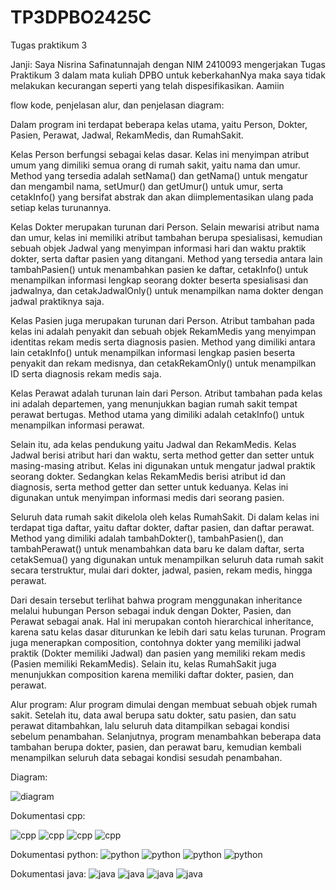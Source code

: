 # TP3DPBO2425C
Tugas praktikum 3

Janji:
Saya Nisrina Safinatunnajah dengan NIM 2410093 mengerjakan Tugas Praktikum 3 dalam mata kuliah DPBO untuk keberkahanNya maka saya tidak melakukan kecurangan seperti yang telah dispesifikasikan. Aamiin

flow kode, penjelasan alur, dan penjelasan diagram:

Dalam program ini terdapat beberapa kelas utama, yaitu Person, Dokter, Pasien, Perawat, Jadwal, RekamMedis, dan RumahSakit.

Kelas Person berfungsi sebagai kelas dasar. Kelas ini menyimpan atribut umum yang dimiliki semua orang di rumah sakit, yaitu nama dan umur. Method yang tersedia adalah setNama() dan getNama() untuk mengatur dan mengambil nama, setUmur() dan getUmur() untuk umur, serta cetakInfo() yang bersifat abstrak dan akan diimplementasikan ulang pada setiap kelas turunannya.

Kelas Dokter merupakan turunan dari Person. Selain mewarisi atribut nama dan umur, kelas ini memiliki atribut tambahan berupa spesialisasi, kemudian sebuah objek Jadwal yang menyimpan informasi hari dan waktu praktik dokter, serta daftar pasien yang ditangani. Method yang tersedia antara lain tambahPasien() untuk menambahkan pasien ke daftar, cetakInfo() untuk menampilkan informasi lengkap seorang dokter beserta spesialisasi dan jadwalnya, dan cetakJadwalOnly() untuk menampilkan nama dokter dengan jadwal praktiknya saja.

Kelas Pasien juga merupakan turunan dari Person. Atribut tambahan pada kelas ini adalah penyakit dan sebuah objek RekamMedis yang menyimpan identitas rekam medis serta diagnosis pasien. Method yang dimiliki antara lain cetakInfo() untuk menampilkan informasi lengkap pasien beserta penyakit dan rekam medisnya, dan cetakRekamOnly() untuk menampilkan ID serta diagnosis rekam medis saja.

Kelas Perawat adalah turunan lain dari Person. Atribut tambahan pada kelas ini adalah departemen, yang menunjukkan bagian rumah sakit tempat perawat bertugas. Method utama yang dimiliki adalah cetakInfo() untuk menampilkan informasi perawat.

Selain itu, ada kelas pendukung yaitu Jadwal dan RekamMedis. Kelas Jadwal berisi atribut hari dan waktu, serta method getter dan setter untuk masing-masing atribut. Kelas ini digunakan untuk mengatur jadwal praktik seorang dokter. Sedangkan kelas RekamMedis berisi atribut id dan diagnosis, serta method getter dan setter untuk keduanya. Kelas ini digunakan untuk menyimpan informasi medis dari seorang pasien.

Seluruh data rumah sakit dikelola oleh kelas RumahSakit. Di dalam kelas ini terdapat tiga daftar, yaitu daftar dokter, daftar pasien, dan daftar perawat. Method yang dimiliki adalah tambahDokter(), tambahPasien(), dan tambahPerawat() untuk menambahkan data baru ke dalam daftar, serta cetakSemua() yang digunakan untuk menampilkan seluruh data rumah sakit secara terstruktur, mulai dari dokter, jadwal, pasien, rekam medis, hingga perawat.

Dari desain tersebut terlihat bahwa program menggunakan inheritance melalui hubungan Person sebagai induk dengan Dokter, Pasien, dan Perawat sebagai anak. Hal ini merupakan contoh hierarchical inheritance, karena satu kelas dasar diturunkan ke lebih dari satu kelas turunan. Program juga menerapkan composition, contohnya dokter yang memiliki jadwal praktik (Dokter memiliki Jadwal) dan pasien yang memiliki rekam medis (Pasien memiliki RekamMedis). Selain itu, kelas RumahSakit juga menunjukkan composition karena memiliki daftar dokter, pasien, dan perawat.

Alur program:
Alur program dimulai dengan membuat sebuah objek rumah sakit. Setelah itu, data awal berupa satu dokter, satu pasien, dan satu perawat ditambahkan, lalu seluruh data ditampilkan sebagai kondisi sebelum penambahan. Selanjutnya, program menambahkan beberapa data tambahan berupa dokter, pasien, dan perawat baru, kemudian kembali menampilkan seluruh data sebagai kondisi sesudah penambahan. 


Diagram:

![diagram](TP3.drawio.png)

Dokumentasi cpp:

![cpp](cpp/dokumentasi/Screenshot1818.png)
![cpp](cpp/dokumentasi/Screenshot1819.png)
![cpp](cpp/dokumentasi/Screenshot1820.png)
![cpp](cpp/dokumentasi/Screenshot1821.png)

Dokumentasi python:
![python](python/dokumentasi/Screenshot1822.png)
![python](python/dokumentasi/Screenshot1823.png)
![python](python/dokumentasi/Screenshot1824.png)
![python](python/dokumentasi/Screenshot1825.png)

Dokumentasi java: 
![java](java/dokumentasi/Screenshot1826.png)
![java](java/dokumentasi/Screenshot1827.png)
![java](java/dokumentasi/Screenshot1828.png)
![java](java/dokumentasi/Screenshot1829.png)

